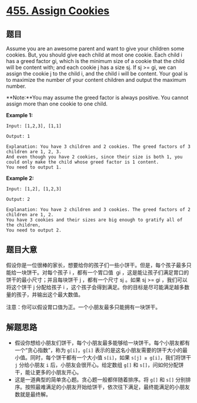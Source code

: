 # [455. Assign Cookies](https://leetcode-cn.com/problems/assign-cookies/)

## 题目

Assume you are an awesome parent and want to give your children some cookies. But, you should give each child at most one cookie. Each child i has a greed factor gi, which is the minimum size of a cookie that the child will be content with; and each cookie j has a size sj. If sj >= gi, we can assign the cookie j to the child i, and the child i will be content. Your goal is to maximize the number of your content children and output the maximum number.

**Note:**You may assume the greed factor is always positive. You cannot assign more than one cookie to one child.

**Example 1:**

    Input: [1,2,3], [1,1]

    Output: 1

    Explanation: You have 3 children and 2 cookies. The greed factors of 3 children are 1, 2, 3.
    And even though you have 2 cookies, since their size is both 1, you could only make the child whose greed factor is 1 content.
    You need to output 1.

**Example 2:**

    Input: [1,2], [1,2,3]

    Output: 2

    Explanation: You have 2 children and 3 cookies. The greed factors of 2 children are 1, 2.
    You have 3 cookies and their sizes are big enough to gratify all of the children,
    You need to output 2.

## 题目大意

假设你是一位很棒的家长，想要给你的孩子们一些小饼干。但是，每个孩子最多只能给一块饼干。对每个孩子 i ，都有一个胃口值  gi ，这是能让孩子们满足胃口的饼干的最小尺寸；并且每块饼干 j ，都有一个尺寸 sj 。如果 sj >= gi ，我们可以将这个饼干 j 分配给孩子 i ，这个孩子会得到满足。你的目标是尽可能满足越多数量的孩子，并输出这个最大数值。

注意：你可以假设胃口值为正。一个小朋友最多只能拥有一块饼干。

## 解题思路

- 假设你想给小朋友们饼干，每个小朋友最多能够给一块饼干。每个小朋友都有一个“贪心指数”，称为 `g[i]`，`g[i]` 表示的是这名小朋友需要的饼干大小的最小值。同时，每个饼干都有一个大小值 `s[i]`，如果 `s[j] ≥ g[i]`，我们将饼干 `j` 分给小朋友 `i` 后，小朋友会很开心。给定数组 `g[]` 和 `s[]`，问如何分配饼干，能让更多的小朋友开心。
- 这是一道典型的简单贪心题。贪心题一般都伴随着排序。将 `g[]` 和 `s[]` 分别排序。按照最难满足的小朋友开始给饼干，依次往下满足，最终能满足的小朋友数就是最终解。
